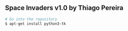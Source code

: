 ## Space Invaders v1.0 by Thiago Pereira

```bash
# Go into the repository
$ apt-get install python3-tk
```